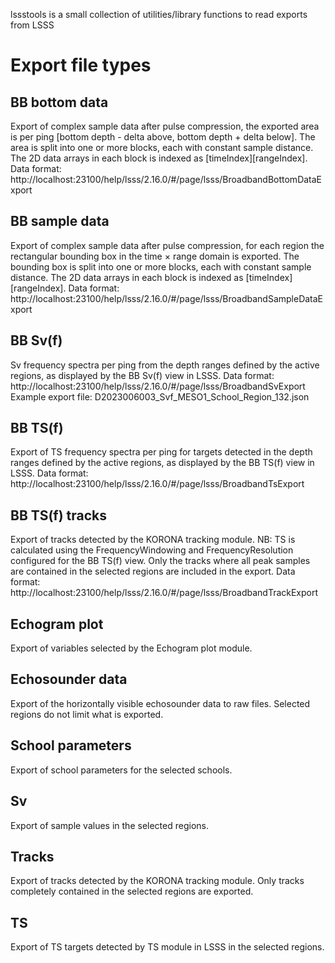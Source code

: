 lssstools is a small collection of utilities/library functions to read
exports from LSSS

# Export file types

## BB bottom data
Export of complex sample data after pulse compression, the exported area is per ping [bottom depth - delta above, bottom depth + delta below]. 
The area is split into one or more blocks, each with constant sample distance. 
The 2D data arrays in each block is indexed as [timeIndex][rangeIndex].
Data format: http://localhost:23100/help/lsss/2.16.0/#/page/lsss/BroadbandBottomDataExport

## BB sample data
Export of complex sample data after pulse compression, for each region the rectangular bounding box in the time × range domain is exported. 
The bounding box is split into one or more blocks, each with constant sample distance. The 2D data arrays in each block is indexed as [timeIndex][rangeIndex].
Data format: http://localhost:23100/help/lsss/2.16.0/#/page/lsss/BroadbandSampleDataExport

## BB Sv(f)
Sv frequency spectra per ping from the depth ranges defined by the active regions, as displayed by the BB Sv(f) view in LSSS.
Data format: http://localhost:23100/help/lsss/2.16.0/#/page/lsss/BroadbandSvExport
Example export file: D2023006003_Svf_MESO1_School_Region_132.json

## BB TS(f)
Export of TS frequency spectra per ping for targets detected in the depth ranges defined by the active regions, as displayed by the BB TS(f) view in LSSS.
Data format: http://localhost:23100/help/lsss/2.16.0/#/page/lsss/BroadbandTsExport

## BB TS(f) tracks
Export of tracks detected by the KORONA tracking module. NB: TS is calculated using the FrequencyWindowing and FrequencyResolution configured for the BB TS(f) view. 
Only the tracks where all peak samples are contained in the selected regions are included in the export.
Data format: http://localhost:23100/help/lsss/2.16.0/#/page/lsss/BroadbandTrackExport

## Echogram plot
Export of variables selected by the Echogram plot module.
## Echosounder data
Export of the horizontally visible echosounder data to raw files. Selected regions do not limit what is exported.
## School parameters
Export of school parameters for the selected schools.
## Sv
Export of sample values in the selected regions.
## Tracks
Export of tracks detected by the KORONA tracking module. Only tracks completely contained in the selected regions are exported.
## TS
Export of TS targets detected by TS module in LSSS in the selected regions.